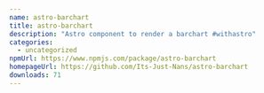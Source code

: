 ```yaml
---
name: astro-barchart
title: astro-barchart
description: "Astro component to render a barchart #withastro"
categories:
  - uncategorized
npmUrl: https://www.npmjs.com/package/astro-barchart
homepageUrl: https://github.com/Its-Just-Nans/astro-barchart
downloads: 71
---
```

